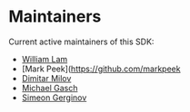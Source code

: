# Maintainers

Current active maintainers of this SDK:

- [William Lam](https://github.com/lamw)
- [Mark Peek](https://github.com/markpeek
- [Dimitar Milov](https://github.com/dmilov)
- [Michael Gasch](https://github.com/embano1)
- [Simeon Gerginov](https://github.com/SimeonGerginov)
